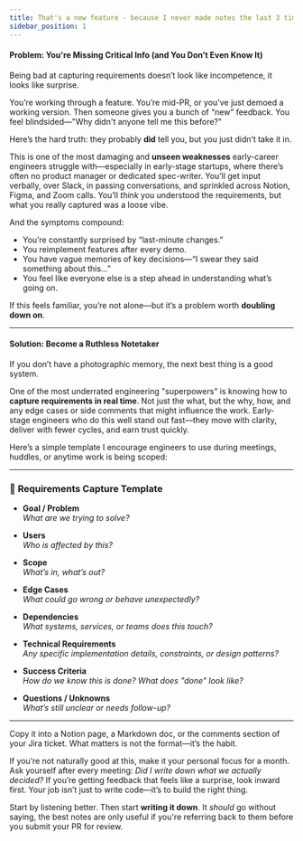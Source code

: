```yaml
---
title: That's a new feature - because I never made notes the last 3 times you mentioned it
sidebar_position: 1
---
```


#### **Problem: You're Missing Critical Info (and You Don’t Even Know It)**

Being bad at capturing requirements doesn’t look like incompetence, it looks like surprise.

You’re working through a feature. You’re mid-PR, or you’ve just demoed a working version. Then someone gives you a bunch of “new” feedback. You feel blindsided—"Why didn't anyone tell me this before?"

Here’s the hard truth: they probably **did** tell you, but you just didn’t take it in.

This is one of the most damaging and **unseen weaknesses** early-career engineers struggle with—especially in early-stage startups, where there’s often no product manager or dedicated spec-writer. You’ll get input verbally, over Slack, in passing conversations, and sprinkled across Notion, Figma, and Zoom calls. You’ll *think* you understood the requirements, but what you really captured was a loose vibe.

And the symptoms compound:
- You’re constantly surprised by “last-minute changes.”
- You reimplement features after every demo.
- You have vague memories of key decisions—“I swear they said something about this…”
- You feel like everyone else is a step ahead in understanding what’s going on.

If this feels familiar, you’re not alone—but it’s a problem worth **doubling down on**.

---

#### **Solution: Become a Ruthless Notetaker**

If you don’t have a photographic memory, the next best thing is a good system.

One of the most underrated engineering "superpowers" is knowing how to **capture requirements in real time**. Not just the what, but the why, how, and any edge cases or side comments that might influence the work. Early-stage engineers who do this well stand out fast—they move with clarity, deliver with fewer cycles, and earn trust quickly.

Here’s a simple template I encourage engineers to use during meetings, huddles, or anytime work is being scoped:

---

### 📄 **Requirements Capture Template**

- **Goal / Problem**  
  _What are we trying to solve?_

- **Users**  
  _Who is affected by this?_

- **Scope**  
  _What’s in, what’s out?_

- **Edge Cases**  
  _What could go wrong or behave unexpectedly?_

- **Dependencies**  
  _What systems, services, or teams does this touch?_

- **Technical Requirements**  
  _Any specific implementation details, constraints, or design patterns?_

- **Success Criteria**  
  _How do we know this is done? What does "done" look like?_

- **Questions / Unknowns**  
  _What’s still unclear or needs follow-up?_

---

Copy it into a Notion page, a Markdown doc, or the comments section of your Jira ticket. What matters is not the format—it’s the habit.

If you’re not naturally good at this, make it your personal focus for a month. Ask yourself after every meeting: *Did I write down what we actually decided?* If you’re getting feedback that feels like a surprise, look inward first. Your job isn’t just to write code—it’s to build the right thing.

Start by listening better. Then start **writing it down**. It _should_ go without saying, the best notes are only useful if you're referring back to them before you submit your PR for review.